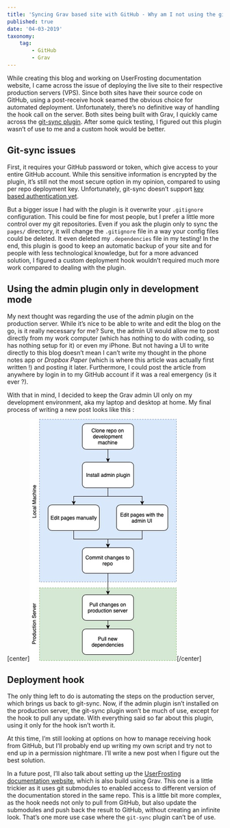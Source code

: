 ```yaml
---
title: 'Syncing Grav based site with GitHub - Why am I not using the git-sync plugin'
published: true
date: '04-03-2019'
taxonomy:
    tag:
        - GitHub
        - Grav
---
```


While creating this blog and working on UserFrosting documentation website, I came across the issue of deploying the live site to their respective production servers (VPS). Since both sites have their source code on GitHub, using a post-receive hook seamed the obvious choice for automated deployment. Unfortunately, there’s no definitive way of handling the hook call on the server. Both sites being built with Grav, I quickly came across the [git-sync plugin](https://github.com/trilbymedia/grav-plugin-git-sync). After some quick testing, I figured out this plugin wasn’t of use to me and a custom hook would be better.

## Git-sync issues

First, it requires your GitHub password or token, which give access to your entire GitHub account. While this sensitive information is encrypted by the plugin, it’s still not the most secure option in my opinion, compared to using per repo deployment key. Unfortunately, git-sync doesn’t support [key based authentication yet](https://github.com/trilbymedia/grav-plugin-git-sync/issues/110).

But a bigger issue I had with the plugin is it overwrite your `.gitignore` configuration. This could be fine for most people, but I prefer a little more control over my git repositories. Even if you ask the plugin only to sync the `pages/` directory, it will change the `.gitignore` file in a way your config files could be deleted. It even deleted my `.dependencies` file in my testing! In the end, this plugin is good to keep an automatic backup of your site and for people with less technological knowledge, but for a more advanced solution, I figured a custom deployment hook wouldn’t required much more work compared to dealing with the plugin.

## Using the admin plugin only in development mode

My next thought was regarding the use of the admin plugin on the production server. While it’s nice to be able to write and edit the blog on the go, is it really necessary for me? Sure, the admin UI would allow me to post directly from my work computer (which has nothing to do with coding, so has nothing setup for it) or even my iPhone. But not having a UI to write directly to this blog doesn’t mean I can’t write my thought in the phone notes app or _Dropbox Paper_ (which is where this article was actually first written !) and posting it later. Furthermore, I could post the article from anywhere by login in to my GitHub account if it was a real emergency (is it ever ?).

With that in mind, I decided to keep the Grav admin UI only on my development environment, aka my laptop and desktop at home. My final process of writing a new post looks like this :

[center]![](diagram.jpg)[/center]

## Deployment hook

The only thing left to do is automating the steps on the production server, which brings us back to git-sync. Now, if the admin plugin isn’t installed on the production server, the git-sync plugin won’t be much of use, except for the hook to pull any update. With everything said so far about this plugin, using it only for the hook isn’t worth it.

At this time, I’m still looking at options on how to manage receiving hook from GitHub, but I’ll probably end up writing my own script and try not to end up in a permission nightmare. I’ll write a new post when I figure out the best solution.

In a future post, I’ll also talk about setting up the [UserFrosting documentation website](https://learn.userfrosting.com), which is also build using Grav. This one is a little trickier as it uses git submodules to enabled access to different version of the documentation stored in the same repo. This is a little bit more complex, as the hook needs not only to pull from GitHub, but also update the submodules and push back the result to GitHub, without creating an infinite look. That’s one more use case where the  `git-sync` plugin can’t be of use.
